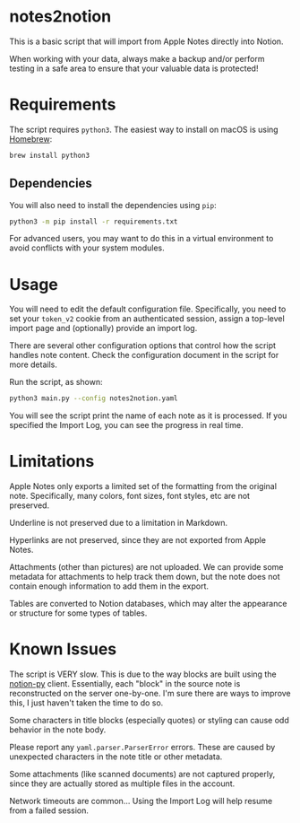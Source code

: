 # notes2notion

This is a basic script that will import from Apple Notes directly into Notion.

When working with your data, always make a backup and/or perform testing in a safe area
to ensure that your valuable data is protected!

# Requirements

The script requires `python3`.  The easiest way to install on macOS is using
[Homebrew](https://brew.sh):

```bash
brew install python3
```

## Dependencies

You will also need to install the dependencies using `pip`:

```bash
python3 -m pip install -r requirements.txt
```

For advanced users, you may want to do this in a virtual environment to avoid
conflicts with your system modules.

# Usage

You will need to edit the default configuration file.  Specifically, you need to set
your `token_v2` cookie from an authenticated session, assign a top-level import page
and (optionally) provide an import log.

There are several other configuration options that control how the script handles note
content.  Check the configuration document in the script for more details.

Run the script, as shown:

```bash
python3 main.py --config notes2notion.yaml
```

You will see the script print the name of each note as it is processed.  If you
specified the Import Log, you can see the progress in real time.

# Limitations

Apple Notes only exports a limited set of the formatting from the original note.
Specifically, many colors, font sizes, font styles, etc are not preserved.

Underline is not preserved due to a limitation in Markdown.

Hyperlinks are not preserved, since they are not exported from Apple Notes.

Attachments (other than pictures) are not uploaded.  We can provide some metadata for
attachments to help track them down, but the note does not contain enough information
to add them in the export.

Tables are converted to Notion databases, which may alter the appearance or structure
for some types of tables.

# Known Issues

The script is VERY slow.  This is due to the way blocks are built using the
[notion-py](https://github.com/jamalex/notion-py) client.  Essentially, each "block"
in the source note is reconstructed on the server one-by-one.  I'm sure there are ways
to improve this, I just haven't taken the time to do so.

Some characters in title blocks (especially quotes) or styling can cause odd behavior
in the note body.

Please report any `yaml.parser.ParserError` errors.  These are caused by unexpected
characters in the note title or other metadata.

Some attachments (like scanned documents) are not captured properly, since they are
actually stored as multiple files in the account.

Network timeouts are common...  Using the Import Log will help resume from a failed
session.
